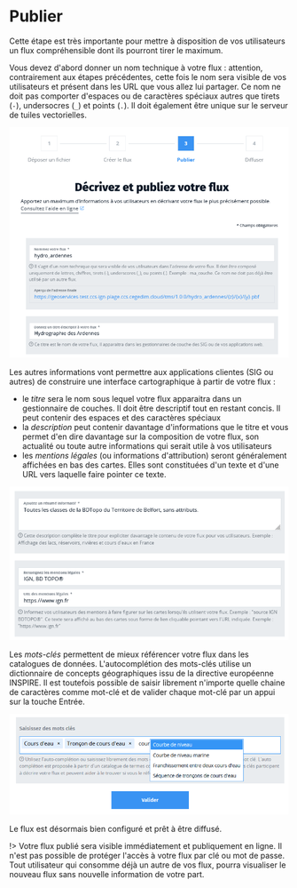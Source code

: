 # Publier

Cette étape est très importante pour mettre à disposition de vos utilisateurs un flux compréhensible dont ils pourront tirer le maximum.

Vous devez d'abord donner un nom technique à votre flux : attention, contrairement aux étapes précédentes, cette fois le nom sera visible de vos utilisateurs et présent dans les URL que vous allez lui partager. Ce nom ne doit pas comporter d'espaces ou de caractères spéciaux autres que tirets (`-`), undersocres (`_`) et points (`.`). Il doit également être unique sur le serveur de tuiles vectorielles.

![Nommez et décrivez votre flux](./img/publish/decrire-flux.png)

Les autres informations vont permettre aux applications clientes (SIG ou autres) de construire une interface cartographique à partir de votre flux :

- le _titre_ sera le nom sous lequel votre flux apparaitra dans un gestionnaire de couches. Il doit être descriptif tout en restant concis. Il peut contenir des espaces et des caractères spéciaux
- la _description_ peut contenir davantage d'informations que le titre et vous permet d'en dire davantage sur la composition de votre flux, son actualité ou toute autre informations qui serait utile à vos utilisateurs
- les _mentions légales_ (ou informations d'attribution) seront généralement affichées en bas des cartes. Elles sont constituées d'un texte et d'une URL vers laquelle faire pointer ce texte.

![Description et mentions légales](./img/publish/decrire-flux-details.png)

Les _mots-clés_ permettent de mieux référencer votre flux dans les catalogues de données. L'autocomplétion des mots-clés utilise un dictionnaire de concepts géographiques issu de la directive européenne INSPIRE. Il est toutefois possible de saisir librement n'importe quelle chaine de caractères comme mot-clé et de valider chaque mot-clé par un appui sur la touche Entrée.

![Choisissez des mots clés](./img/publish/keywords.png)

Le flux est désormais bien configuré et prêt à être diffusé.

!> Votre flux publié sera visible immédiatement et publiquement en ligne. Il n'est pas possible de protéger l'accès à votre flux par clé ou mot de passe.
Tout utilisateur qui consomme déjà un autre de vos flux, pourra visualiser le nouveau flux sans nouvelle information de votre part.
